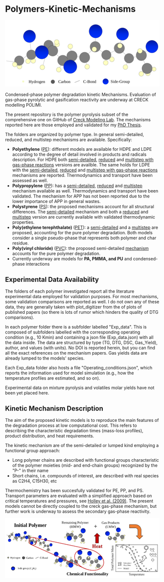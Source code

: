 # Polymers-Kinetic-Mechanisms
<p align="center">
    <img src=".images/intro.svg" alt="Logo" width="600"/>
</p>


Condensed-phase polymer degradation kinetic Mechanisms. Evaluation of gas-phase
pyrolytic and gasification reactivity are underway at CRECK modelling POLIMI.

The present repository is the polymer pyrolysis subset of the comprehensive one
on GitHub of [Creck Modeling Lab](https://github.com/CRECKMODELING/Kinetic-Mechanisms).
The mechanisms reported here are those employed and validated for my [PhD Thesis](Locaspi_phdthesis.pdf).

The folders are organized by polymer type. In general semi-detailed, reduced, 
and multistep mechanisms are available. Specifically:
- **Polyethylene** ([PE](PE)): different models are available for HDPE and LDPE
    according to the degree of detail involved in products and radicals description.
    For HDPE both [semi-detailed](PE/HDPE_semidetailed), [reduced](PE/HDPE_reduced) 
    and [multistep with gas-phase reactions](PE/HDPE_multistep) versions are availble. The same holds for LDPE with
    the [semi-detailed](PE/LDPE_semidetailed), [reduced](PE/LDPE_reduced) and 
    [multistep with gas-phase reactions](PE/LDPE_multistep) mechanisms are reported. 
    Thermodynamics and transport have been assessed as well.
- **Polypropylene** ([PP](PP)): has a [semi-detailed](PP/PP_semidetailed), [reduced](PP/PP_reduced)
    and [multistep](PP/PP_multistep) mechanism available as well. Thermodynamics and transport
    have been validated. The mechanism for APP has not been reported due to the lower importance
    of APP in general wastes.
- **Polystyrene** ([PS](PS)): the proposed mechanisms account for all structural differences. 
    The [semi-detailed](PS/PS_semidetailed) mechanism and both a [reduced](PS/PS_reduced) 
    and [multistep](PS/PS_multistep) version are currently available with validated
    thermodynamic properties. 
- **Poly(ethylene terephthalate)** ([PET](PET)): a [semi-detailed](PET/PET_semidetailed/) and 
    a [multistep](PET/PET_multistep/) are proposed, accounting for the pure polymer degradation.
    Both models consider a single pseudo-phase that represents both polymer and char residue.
- **Poly(vinyl chloride)** ([PVC](PVC)): the proposed semi-detailed [mechanism](PVC) accounts for the pure polymer degradation.
- Currently underway are models for **PA, PMMA, and PU** and condensed-phase interactions

## Experimental Data Availability
The folders of each polymer investigated report all the literature experimental data 
employed for validation purposes. For most mechanisms, some validation comparisons
are reported as well. I do not own any of these data, they are generally taken with
plot_digitizer from the of plots of published papers (so there is lots of rumor 
which hinders the quality of DTG comparisons).

In each polymer folder there is a subfolder labelled "Exp_data". This is composed
of subfolders labelled with the corresponding operating condition (e.g., 10 Kmin)
and containing a json file (Exp_data.json) with all the data inside. The data are
structured by type (TG, DTG, DSC, Gas_Yield), author, and values (with units). 
No DOI is reported herein, but you can find all the exact references on the 
mechanism papers. Gas yields data are already lumped to the models' species.

Each Exp_data folder also hosts a file "Operating_conditions.json", which reports
the information used for model simulation (e.g., how the temperature profiles are
estimated, and so on).

Experimental data on mixture pyrolysis and volatiles molar yields have not been 
yet placed here.

## Kinetic Mechanism Description
The aim of the proposed kinetic models is to reproduce the main features of the degradation
process at low computational cost. This refers to describing the characteristic
degradation times (mass-loss profiles), product distribution, and heat requirements.

The kinetic mechanism are of the semi-detailed or lumped kind employing a
functional group approach:
- Long polymer chains are described with functional groups characteristic of
    the polymer moieties (mid- and end-chain groups) recognized by the "P-" in
    their name
- Short chains, i.e. compounds of interest, are described with real species as
    C2H4, C15H30, etc
    
Thermochemistry has been succesfully validated for PE, PP, and PS.
Transport parameters are evaluated with a simplified approach based on critical
temperatures and pressures, see [Holley et al. (2009)](http://dx.doi.org/10.1016/j.proci.2008.05.067).
The present models cannot be directly coupled to the creck gas-phase mechanism, 
but further work is underway to assess the secondary gas-phase reactivity.

<p align="center">
    <img src=".images/aim.svg" alt="Logo" width="600"/>
</p>
